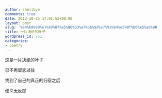 ```yaml
---
author: shellbye
comments: true
date: 2013-10-25 17:01:52+00:00
layout: post
slug: '%e4%b8%80%e7%89%87%e5%86%b3%e7%bb%9d%e7%9a%84%e5%8f%b6%e5%ad%90'
title: 一片决绝的叶子
wordpress_id: 751
categories:
- poetry
---
```


这是一片决绝的叶子

已不再留恋过往

找到了自己的真正的归宿之后

便义无反顾
